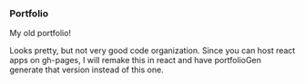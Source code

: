 ### Portfolio

My old portfolio!

Looks pretty, but not very good code organization. Since you can host react apps on gh-pages, I will remake this in react and have portfolioGen generate that version instead of this one.

